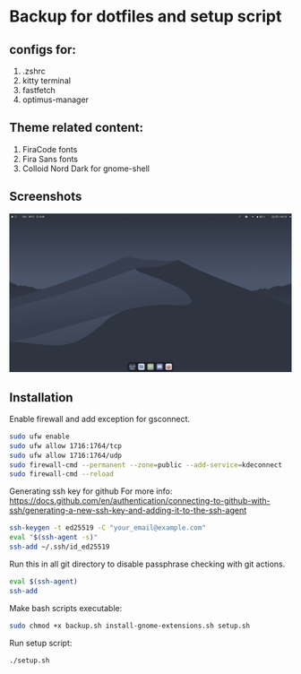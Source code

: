 # Backup for dotfiles and setup script

## configs for:
1. .zshrc
2. kitty terminal
3. fastfetch
4. optimus-manager



## Theme related content:
1. FiraCode fonts
2. Fira Sans fonts
3. Colloid Nord Dark for gnome-shell


## Screenshots
![alt text](https://github.com/ILoveGarlicBread/dotfiles/blob/master/screenshot1.png)

## Installation
Enable firewall and add exception for gsconnect.
```sh
sudo ufw enable
sudo ufw allow 1716:1764/tcp
sudo ufw allow 1716:1764/udp
sudo firewall-cmd --permanent --zone=public --add-service=kdeconnect 
sudo firewall-cmd --reload
```
Generating ssh key for  github
For more info: https://docs.github.com/en/authentication/connecting-to-github-with-ssh/generating-a-new-ssh-key-and-adding-it-to-the-ssh-agent

```sh 
ssh-keygen -t ed25519 -C "your_email@example.com"
eval "$(ssh-agent -s)"
ssh-add ~/.ssh/id_ed25519

```
Run this in all git directory to disable passphrase checking with git actions.
```sh
eval $(ssh-agent)
ssh-add
```
Make bash scripts executable:

```sh 
sudo chmod +x backup.sh install-gnome-extensions.sh setup.sh 
```
Run setup script:
```sh 
./setup.sh
```






